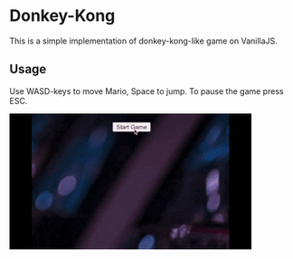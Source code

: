 # Donkey-Kong
This is a simple implementation of donkey-kong-like game on VanillaJS.


## Usage
Use WASD-keys to move Mario, Space to jump. To pause the game press ESC.

![game](donkey.gif)
